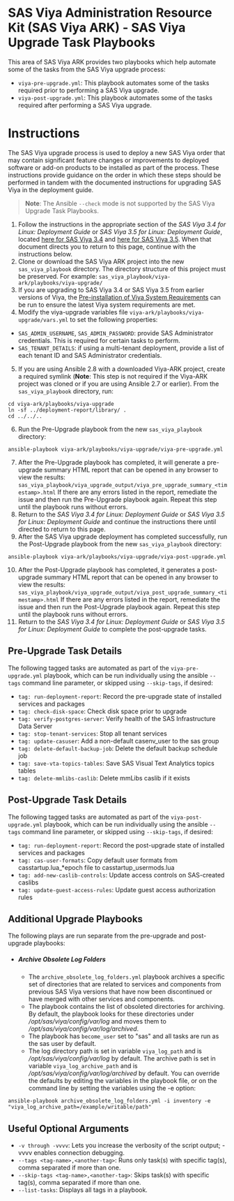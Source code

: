 # SAS Viya Administration Resource Kit (SAS Viya ARK) - SAS Viya Upgrade Task Playbooks
This area of SAS Viya ARK provides two playbooks which help automate some of the tasks from the SAS Viya upgrade process:
* ```viya-pre-upgrade.yml```:   This playbook automates some of the tasks required prior to performing a SAS Viya upgrade.
* ```viya-post-upgrade.yml```:  This playbook automates some of the tasks required after performing a SAS Viya upgrade.


# Instructions
The SAS Viya upgrade process is used to deploy a new SAS Viya order that may contain significant feature changes or improvements to deployed software or add-on products to be installed as part of the process. These instructions provide guidance on the order in which these steps should be performed in tandem with the documented instructions for upgrading SAS Viya in the deployment guide.

> **Note**: The Ansible ```--check``` mode is not supported by the SAS Viya Upgrade Task Playbooks.

1. Follow the instructions in the appropriate section of the *SAS Viya 3.4 for Linux: Deployment Guide* or *SAS Viya 3.5 for Linux: Deployment Guide*, located [here for SAS Viya 3.4](https://go.documentation.sas.com/?docsetId=dplyml0phy0lax&docsetTarget=n07ugb1h3rhjqjn1equl5zhx8hhd.htm&docsetVersion=3.4&locale=en) and [here for SAS Viya 3.5](https://go.documentation.sas.com/?docsetId=dplyml0phy0lax&docsetTarget=n07ugb1h3rhjqjn1equl5zhx8hhd.htm&docsetVersion=3.5&locale=en). When that document directs you to return to this page, continue with the instructions below.
2. Clone or download the SAS Viya ARK project into the new ```sas_viya_playbook``` directory. The directory structure of this project must be preserved. For example: ```sas_viya_playbook/viya-ark/playbooks/viya-upgrade/```
3. If you are upgrading to SAS Viya 3.4 or SAS Viya 3.5 from earlier versions of Viya, the [Pre-installation of Viya System Requirements](../pre-install-playbook) can be run to ensure the latest Viya system requirements are met.
4. Modify the viya-upgrade variables file ```viya-ark/playbooks/viya-upgrade/vars.yml``` to set the following properties:
  * ```SAS_ADMIN_USERNAME```, ```SAS_ADMIN_PASSWORD```: provide SAS Administrator credentials. This is required for certain tasks to perform.
  * ```SAS_TENANT_DETAILS```: if using a multi-tenant deployment, provide a list of each tenant ID and SAS Administrator credentials.
5. If you are using Ansible 2.8 with a downloaded Viya-ARK project, create a required symlink (**Note**: This step is not required if the Viya-ARK project was cloned or if you are using Ansible 2.7 or earlier). From the ```sas_viya_playbook``` directory, run:
```commandline
cd viya-ark/playbooks/viya-upgrade
ln -sf ../deployment-report/library/ .
cd ../../..
```
6. Run the Pre-Upgrade playbook from the new ```sas_viya_playbook``` directory:
```
ansible-playbook viya-ark/playbooks/viya-upgrade/viya-pre-upgrade.yml
```
7. After the Pre-Upgrade playbook has completed, it will generate a pre-upgrade summary HTML report that can be opened in any browser to view the results: ```sas_viya_playbook/viya_upgrade_output/viya_pre_upgrade_summary_<timestamp>.html```
If there are any errors listed in the report, remediate the issue and then run the Pre-Upgrade playbook again. Repeat this step until the playbook runs without errors.
8. Return to the *SAS Viya 3.4 for Linux: Deployment Guide* or *SAS Viya 3.5 for Linux: Deployment Guide* and continue the instructions there until directed to return to this page.
9. After the SAS Viya upgrade deployment has completed successfully, run the Post-Upgrade playbook from the new ```sas_viya_playbook``` directory:
```
ansible-playbook viya-ark/playbooks/viya-upgrade/viya-post-upgrade.yml
```
10. After the Post-Upgrade playbook has completed, it generates a post-upgrade summary HTML report that can be opened in any browser to view the results: ```sas_viya_playbook/viya_upgrade_output/viya_post_upgrade_summary_<timestamp>.html```
If there are any errors listed in the report, remediate the issue and then run the Post-Upgrade playbook again. Repeat this step until the playbook runs without errors.
11. Return to the *SAS Viya 3.4 for Linux: Deployment Guide* or *SAS Viya 3.5 for Linux: Deployment Guide* to complete the post-upgrade tasks.

## Pre-Upgrade Task Details
The following tagged tasks are automated as part of the ```viya-pre-upgrade.yml``` playbook, which can be run individually using the ansible ```--tags``` command line parameter, or skipped using ```--skip-tags```, if desired:
* ```tag: run-deployment-report```: Record the pre-upgrade state of installed services and packages
* ```tag: check-disk-space```: Check disk space prior to upgrade
* ```tag: verify-postgres-server```: Verify health of the SAS Infrastructure Data Server
* ```tag: stop-tenant-services```: Stop all tenant services
* ```tag: update-casuser```: Add a non-default casenv_user to the sas group
* ```tag: delete-default-backup-job```: Delete the default backup schedule job
* ```tag: save-vta-topics-tables```: Save SAS Visual Text Analytics topics tables
* ```tag: delete-mmlibs-caslib```: Delete mmLibs caslib if it exists

## Post-Upgrade Task Details
The following tagged tasks are automated as part of the ```viya-post-upgrade.yml``` playbook, which can be run individually using the ansible ```--tags``` command line parameter, or skipped using ```--skip-tags```, if desired:
* ```tag: run-deployment-report```: Record the post-upgrade state of installed services and packages
* ```tag: cas-user-formats```: Copy default user formats from casstartup.lua_*epoch file to casstartup_usermods.lua
* ```tag: add-new-caslib-controls```: Update access controls on SAS-created caslibs
* ```tag: update-guest-access-rules```: Update guest access authorization rules

## Additional Upgrade Playbooks
The following plays are run separate from the pre-upgrade and post-upgrade playbooks:
- ##### Archive Obsolete Log Folders
  - The `archive_obsolete_log_folders.yml` playbook archives a specific set of directories that are related to services and components from previous SAS Viya versions that have now been discontinued or have merged with other services and components.
  - The playbook contains the list of obsoleted directories for archiving. By default, the playbook looks for these directories under _/opt/sas/viya/config/var/log_ and moves them to _/opt/sas/viya/config/var/log/archived_.
  - The playbook has `become_user` set to "sas" and all tasks are run as the sas user by default.
  - The log directory path is set in variable `viya_log_path` and is _/opt/sas/viya/config/var/log_ by default.  The archive path is set in variable `viya_log_archive_path` and is _/opt/sas/viya/config/var/log/archived_ by default. You can override the defaults by editing the variables in the playbook file, or on the command line by setting the variables using the -e option:
````
ansible-playbook archive_obsolete_log_folders.yml -i inventory -e "viya_log_archive_path=/example/writable/path"
```` 

## Useful Optional Arguments
* ```-v through -vvvv```: Lets you increase the verbosity of the script output; -vvvv enables connection debugging.
* ```--tags <tag-name>,<another-tag>```: Runs only task(s) with specific tag(s), comma separated if more than one.
* ```--skip-tags <tag-name>,<another-tag>```: Skips task(s) with specific tag(s), comma separated if more than one.
* ```--list-tasks```: Displays all tags in a playbook.
